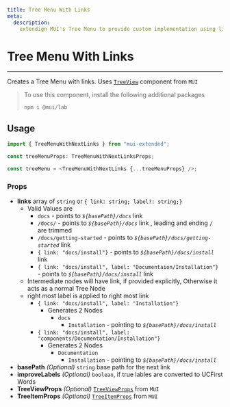 ```YAML
title: Tree Menu With Links
meta:
  description:
    extendign MUI's Tree Menu to provide custom implementation using links array as input.
```

# Tree Menu With Links

---

Creates a Tree Menu with links. Uses [`TreeView`](https://mui.com/components/tree-view/) component from `MUI`

> To use this component, install the following additional packages
>
> ```
> npm i @mui/lab
> ```

## Usage

```typescript
import { TreeMenuWithNextLinks } from "mui-extended";

const treeMenuProps: TreeMenuWithNextLinksProps;

const treeMenu = <TreeMenuWithNextLinks {...treeMenuProps} />;
```

### Props

- **links** array of `string` or `{ link: string; label?: string;}`
  - Valid Values are
    - `docs` - points to _`${basePath}/docs`_ link
    - `/docs/` - points to _`${basePath}/docs`_ link , leading and ending `/` are trimmed
    - `/docs/getting-started` - points to _`${basePath}/docs/getting-started`_ link
    - `{ link: "docs/install"}` - points to _`${basePath}/docs/install`_ link
    - `{ link: "docs/install", label: "Documentaion/Installation"}` - points to _`${basePath}/docs/install`_ link
  - Intermediate nodes will have link, if provided explicitly, Otherwise it acts as a normal Tree Node
  - right most label is applied to right most link
    - `{ link: "docs/install", label: "Installation"}`
      - Generates 2 Nodes
        - `docs`
          - `Installation` - pointing to _`${basePath}/docs/install`_
    - `{ link: "docs/install", label: "components/Documentation/Installation"}`
      - Generates 2 Nodes
        - `Documentation`
          - `Installation` - pointing to _`${basePath}/docs/install`_
- **basePath** _(Optional)_ `string` base path for the next link
- **improveLabels** _(Optional)_ `boolean`, if true lables are converted to UCFirst Words
- **TreeViewProps** _(Optional)_ [`TreeViewProps`](https://mui.com/api/tree-view/) from `MUI`
- **TreeItemProps** _(Optional)_ [`TreeItemProps`](https://mui.com/api/tree-item/) from `MUI`
